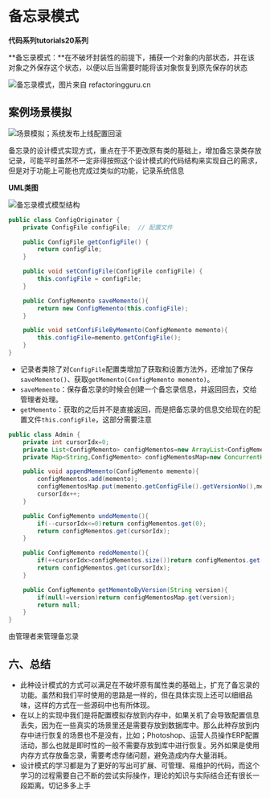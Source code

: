 # 备忘录模式

**代码系列tutorials20系列**

**备忘录模式：**在不破坏封装性的前提下，捕获一个对象的内部状态，并在该对象之外保存这个状态，以便以后当需要时能将该对象恢复到原先保存的状态

![备忘录模式，图片来自 refactoringguru.cn](https://bugstack.cn/assets/images/2020/itstack-demo-design-17-01.png)

## 案例场景模拟

![场景模拟；系统发布上线配置回滚](https://bugstack.cn/assets/images/2020/itstack-demo-design-17-03.png)

备忘录的设计模式实现方式，重点在于不更改原有类的基础上，增加备忘录类存放记录，可能平时虽然不一定非得按照这个设计模式的代码结构来实现自己的需求，但是对于功能上可能也完成过类似的功能，记录系统信息

**UML类图**

![备忘录模式模型结构](https://bugstack.cn/assets/images/2020/itstack-demo-design-17-04.png)

```java
public class ConfigOriginator {
    private ConfigFile configFile;  // 配置文件

    public ConfigFile getConfigFile() {
        return configFile;
    }

    public void setConfigFile(ConfigFile configFile) {
        this.configFile = configFile;
    }

    public ConfigMemento saveMemento(){
        return new ConfigMemento(this.configFile);
    }

    public void setConfiFileByMemento(ConfigMemento memento){
        this.configFile=memento.getConfigFile();
    }
}
```

- 记录者类除了对`ConfigFile`配置类增加了获取和设置方法外，还增加了保存`saveMemento()`、获取`getMemento(ConfigMemento memento)`。
- `saveMemento`：保存备忘录的时候会创建一个备忘录信息，并返回回去，交给管理者处理。
- `getMemento`：获取的之后并不是直接返回，而是把备忘录的信息交给现在的配置文件`this.configFile`，这部分需要注意



```java
public class Admin {
    private int cursorIdx=0;
    private List<ConfigMemento> configMementos=new ArrayList<ConfigMemento>();  // 通过回退前进来更新配置文件
    private Map<String,ConfigMemento> configMementosMap=new ConcurrentHashMap<>();  // 通过版本号来更新配置文件

    public void appendMemento(ConfigMemento memento){
        configMementos.add(memento);
        configMementosMap.put(memento.getConfigFile().getVersionNo(),memento);
        cursorIdx++;
    }

    public ConfigMemento undoMemento(){
        if(--cursorIdx<=0)return configMementos.get(0);
        return configMementos.get(cursorIdx);
    }

    public ConfigMemento redoMemento(){
        if(++cursorIdx>configMementos.size())return configMementos.get(configMementos.size()-1);
        return configMementos.get(cursorIdx);
    }

    public ConfigMemento getMementoByVersion(String version){
        if(null!=version)return configMementosMap.get(version);
        return null;
    }
}
```

由管理者来管理备忘录

## 六、总结

- 此种设计模式的方式可以满足在不破坏原有属性类的基础上，扩充了备忘录的功能。虽然和我们平时使用的思路是一样的，但在具体实现上还可以细细品味，这样的方式在一些源码中也有所体现。
- 在以上的实现中我们是将配置模拟存放到内存中，如果关机了会导致配置信息丢失，因为在一些真实的场景里还是需要存放到数据库中。那么此种存放到内存中进行恢复的场景也不是没有，比如；Photoshop、运营人员操作ERP配置活动，那么也就是即时性的一般不需要存放到库中进行恢复。另外如果是使用内存方式存放备忘录，需要考虑存储问题，避免造成内存大量消耗。
- 设计模式的学习都是为了更好的写出可扩展、可管理、易维护的代码，而这个学习的过程需要自己不断的尝试实际操作，理论的知识与实际结合还有很长一段距离。切记多多上手